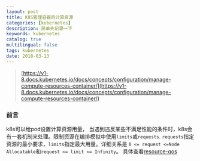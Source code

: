 ```yaml
---
layout: post
title: K8S管理容器的计算资源
categories: [kubernetes]
description: 简单先记录一下
keywords: kubernetes
catalog: true
multilingual: false
tags: kubernetes
date: 2018-03-13
---
```

> [https://v1-8.docs.kubernetes.io/docs/concepts/configuration/manage-compute-resources-container/](https://v1-8.docs.kubernetes.io/docs/concepts/configuration/manage-compute-resources-container/)

### 前言
k8s可以给pod设置计算资源用量， 当遇到违反某些不满足性能的条件时，k8s会有一套机制来处理。限制资源在编排模拟中使用`limits`或`requests`. 
`requests`指定资源的最小要求，`limits`指定最大用量。详细关系是 `0 <= request <=Node Allocatable`和`request <= limit <= Infinity`。
具体查看[resource-qos](https://github.com/kubernetes/community/blob/master/contributors/design-proposals/node/resource-qos.md)

### 




